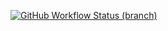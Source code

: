 [![GitHub Workflow Status (branch)](https://github.com/anyingiit/anyingiit.github.io-source/actions/workflows/blank.yml/badge.svg)](https://github.com/anyingiit/anyingiit.github.io-source/actions/workflows/blank.yml)
